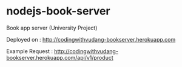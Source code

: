# nodejs-book-server
Book app server (University Project)

Deployed on :
http://codingwithvudang-bookserver.herokuapp.com

Example Request : http://codingwithvudang-bookserver.herokuapp.com/api/v1/product
